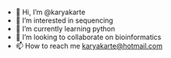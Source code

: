 - 👋 Hi, I’m @karyakarte
- 👀 I’m interested in sequencing 
- 🌱 I’m currently learning python
- 💞️ I’m looking to collaborate on bioinformatics
- 📫 How to reach me karyakarte@hotmail.com

<!---
karyakarte/karyakarte is a ✨ special ✨ repository because its `README.md` (this file) appears on your GitHub profile.
You can click the Preview link to take a look at your changes.
--->
